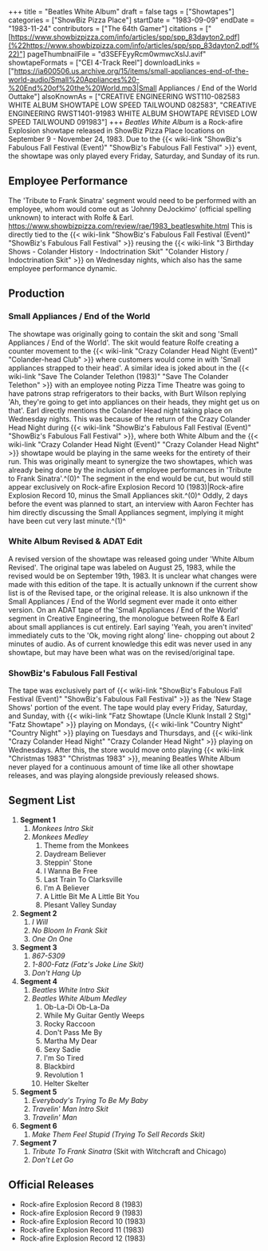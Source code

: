 +++
title = "Beatles White Album"
draft = false
tags = ["Showtapes"]
categories = ["ShowBiz Pizza Place"]
startDate = "1983-09-09"
endDate = "1983-11-24"
contributors = ["The 64th Gamer"]
citations = ["[https://www.showbizpizza.com/info/articles/spp/spp_83dayton2.pdf](%22https://www.showbizpizza.com/info/articles/spp/spp_83dayton2.pdf%22)"]
pageThumbnailFile = "d3SEFEyyRcm0wmwcXsIJ.avif"
showtapeFormats = ["CEI 4-Track Reel"]
downloadLinks = ["https://ia600506.us.archive.org/15/items/small-appliances-end-of-the-world-audio/Small%20Appliances%20-%20End%20of%20the%20World.mp3|Small Appliances / End of the World Outtake"]
alsoKnownAs = ["CREATIVE ENGINEERING WST110-082583 WHITE ALBUM SHOWTAPE LOW SPEED TAILWOUND 082583", "CREATIVE ENGINEERING RWST1401-91983 WHITE ALBUM SHOWTAPE REVISED LOW SPEED TAILWOUND 091983"]
+++
*Beatles White Album* is a Rock-afire Explosion showtape released in ShowBiz Pizza Place locations on September 9 -
November 24, 1983.
Due to the {{< wiki-link "ShowBiz's Fabulous Fall Festival (Event)" "ShowBiz's Fabulous Fall Festival" >}}
event, the showtape was only played every Friday, Saturday, and Sunday of its run.

## Employee Performance

The 'Tribute to Frank Sinatra' segment would need to be performed with an employee, whom would come out as 'Johnny
DeJockimo' (official spelling unknown) to interact with Rolfe & Earl.
https://www.showbizpizza.com/review/rae/1983_beatleswhite.html
This is directly tied to the {{< wiki-link "ShowBiz's Fabulous Fall Festival (Event)" "ShowBiz's Fabulous Fall Festival" >}} reusing the {{< wiki-link "3 Birthday Shows - Colander History - Indoctrination Skit" "Colander History / Indoctrination Skit" >}} on Wednesday nights, which also has the same employee
performance dynamic.

## Production

### Small Appliances / End of the World

The showtape was originally going to contain the skit and song 'Small Appliances / End of the World'. The skit would
feature Rolfe creating a counter movement to the {{< wiki-link "Crazy Colander Head Night (Event)" "Colander-head Club" >}} where customers would come in with 'Small appliances strapped to their head'. A
similar idea is joked about in the {{< wiki-link "Save The Colander Telethon (1983)" "Save The Colander Telethon" >}} with an employee noting Pizza Time Theatre was going to have patrons strap refrigerators to their
backs, with Burt Wilson replying 'Ah, they're going to get into appliances on their heads, they might get us on that'.
Earl directly mentions the Colander Head night taking place on Wednesday nights. This was because of the return of the
Crazy Colander Head Night during {{< wiki-link "ShowBiz's Fabulous Fall Festival (Event)" "ShowBiz's Fabulous Fall Festival" >}}, where both White Album and the {{< wiki-link "Crazy Colander Head Night (Event)" "Crazy Colander Head Night" >}} showtape would be playing in the same weeks for the entirety of their run.
This was originally meant to synergize the two showtapes, which was already being done by the inclusion of employee
performances in 'Tribute to Frank Sinatra'.^(0)^
The segment in the end would be cut, but would still appear exclusively on Rock-afire Explosion Record 10
(1983)|Rock-afire Explosion Record 10, minus the Small Appliances skit.^(0)^ Oddly, 2 days before the event was
planned to start, an interview with Aaron Fechter has him directly discussing the Small Appliances segment, implying it
might have been cut very last minute.^(1)^

### White Album Revised & ADAT Edit

A revised version of the showtape was released going under 'White Album Revised'. The original tape was labeled on August 25, 1983, while the revised would be on September 19th, 1983. It is unclear what changes were made with this edition of the tape. It is actually unknown if the current show list is of the Revised tape, or the original release. It is also unknown if the Small Appliances / End of the World segment ever made it onto either version.
On an ADAT tape of the 'Small Appliances / End of the World' segment in Creative Engineering, the monologue between
Rolfe & Earl about small appliances is cut entirely. Earl saying 'Yeah, you aren't invited' immediately cuts to the 'Ok,
moving right along' line- chopping out about 2 minutes of audio. As of current knowledge this edit was never used in any
showtape, but may have been what was on the revised/original tape.

### ShowBiz's Fabulous Fall Festival

The tape was exclusively part of {{< wiki-link "ShowBiz's Fabulous Fall Festival (Event)" "ShowBiz's Fabulous Fall Festival" >}} as the 'New Stage Shows' portion of the event. The tape would play every Friday,
Saturday, and Sunday, with {{< wiki-link "Fatz Showtape (Uncle Klunk Install 2 Stg)" "Fatz Showtape" >}}
playing on Mondays, {{< wiki-link "Country Night" "Country Night" >}} playing on Tuesdays and Thursdays, and
{{< wiki-link "Crazy Colander Head Night" "Crazy Colander Head Night" >}} playing on Wednesdays.
After this, the store would move onto playing {{< wiki-link "Christmas 1983" "Christmas 1983" >}}, meaning
Beatles White Album never played for a continuous amount of time like all other showtape releases, and was playing
alongside previously released shows.

## Segment List

1.  **Segment 1**
    1.  *Monkees Intro Skit*
    2.  *Monkees Medley*
        1.  Theme from the Monkees
        2.  Daydream Believer
        3.  Steppin' Stone
        4.  I Wanna Be Free
        5.  Last Train To Clarksville
        6.  I'm A Believer
        7.  A Little Bit Me A Little Bit You
        8.  Plesant Valley Sunday
2.  **Segment 2**
    1.  *I Will*
    2.  *No Bloom In Frank Skit*
    3.  *One On One*
3.  **Segment 3**
    1.  *867-5309*
    2.  *1-800-Fatz (Fatz's Joke Line Skit)*
    3.  *Don't Hang Up*
4.  **Segment 4**
    1.  *Beatles White Intro Skit*
    2.  *Beatles White Album Medley*
        1.  Ob-La-Di Ob-La-Da
        2.  While My Guitar Gently Weeps
        3.  Rocky Raccoon
        4.  Don't Pass Me By
        5.  Martha My Dear
        6.  Sexy Sadie
        7.  I'm So Tired
        8.  Blackbird
        9.  Revolution 1
        10. Helter Skelter
5.  **Segment 5**
    1.  *Everybody's Trying To Be My Baby*
    2.  *Travelin' Man Intro Skit*
    3.  *Travelin' Man*
6.  **Segment 6**
    1.  *Make Them Feel Stupid (Trying To Sell Records Skit)*
7.  **Segment 7**
    1.  *Tribute To Frank Sinatra* (Skit with Witchcraft and Chicago)
    2.  *Don't Let Go*

## Official Releases

- Rock-afire Explosion Record 8 (1983)
- Rock-afire Explosion Record 9 (1983)
- Rock-afire Explosion Record 10 (1983)
- Rock-afire Explosion Record 11 (1983)
- Rock-afire Explosion Record 12 (1983)
